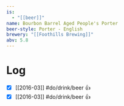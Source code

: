 ```yaml
---
is:
  - "[[beer]]"
name: Bourbon Barrel Aged People's Porter
beer-style: Porter - English
brewery: "[[Foothills Brewing]]"
abv: 5.8
---
```

# Log
- [x] [[2016-03]] #do/drink/beer 👍
- [x] [[2016-03]] #do/drink/beer 👍
